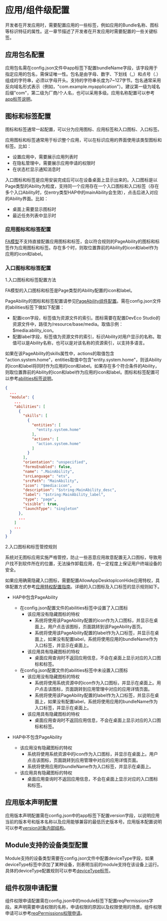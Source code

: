 # 应用/组件级配置
<!--Kit: Ability Kit-->
<!--Subsystem: BundleManager-->
<!--Owner: @wanghang904-->
<!--Designer: @hanfeng6-->
<!--Tester: @kongjing2-->
<!--Adviser: @Brilliantry_Rui-->


开发者在开发应用时，需要配置应用的一些标签，例如应用的Bundle名称、图标等标识特征的属性。这一章节描述了开发者在开发应用时需要配置的一些关键标签。


## 应用包名配置

应用包名需在config.json文件中app标签下配置bundleName字段，该字段用于指定应用的包名，需保证唯一性。包名是由字母、数字、下划线（_）和点号（.）组成的字符串，必须以字母开头。支持的字符串长度为7~127字节。包名通常采用反向域名形式表示（例如，"com.example.myapplication"）。建议第一级为域名后缀"com"，第二级为厂商/个人名，也可以采用多级。应用名称配置可以参考[app标签说明](../quick-start/app-structure.md)。

## 图标和标签配置

图标和标签通常一起配置，可以分为应用图标、应用标签和入口图标、入口标签。

应用图标和标签通常用于标识整个应用，可以在标识应用的界面使用该类型图标和标签。比如：
* 设置应用中，需要展示应用列表时
* 在隐私管理中，需要展示应用申请的权限时
* 在状态栏显示通知消息时


入口图标和标签是应用安装完成后可以在设备桌面上显示出来的。入口图标是以Page类型的Ability为粒度，支持同一个应用存在一个入口图标和入口标签（存在多个入口Ability时，仅entry类型HAP中的mainAbility会生效），点击后进入对应的Ability界面。比如：
* 桌面上需要显示图标时
* 最近任务列表中显示时

### 应用图标和标签配置
[FA模型](ability-terminology.md#fa模型)不支持直接配置应用图标和标签，会以符合规则的PageAbility的图标和标签作为应用图标和标签。存在多个时，则取位置靠前的Ability的icon和label作为应用的icon和label。

### 入口图标和标签配置

1.入口图标和标签配置方法

FA模型的入口图标和标签是Page类型的Ability配置的icon和label。

PageAbility的图标和标签配置请参见[PageAbility组件配置](pageability-configuration.md)。需在config.json文件的abilities标签下做如下配置：
* 配置icon字段，标签值为资源文件的索引。图标需要在配置DevEco Studio的资源文件中，路径为/resource/base/media。取值示例：$media:ability_icon。
* 配置label字段，标签值为资源文件的索引，标识Ability对用户显示的名称。取值可以是Ability名称，也可以是对该名称的资源索引，以支持多语言。

如果在该PageAbility的skills属性中，actions的取值包含 "action.system.home"，entities取值中包含"entity.system.home"，则该Ability的icon和label将同时作为应用的icon和label。如果存在多个符合条件的Ability，则取位置靠前的Ability的icon和label作为应用的icon和label。图标和标签配置可以参考[abilities标签说明](../quick-start/module-structure.md)。

```json
{
  ...
  "module": {
    ...
    "abilities": [
      {
        "skills": [
          {
            "entities": [
              "entity.system.home"
            ],
            "actions": [
              "action.system.home"
            ]
          }
        ],
        "orientation": "unspecified",
        "formsEnabled": false,
        "name": ".MainAbility",
        "srcLanguage": "ets",
        "srcPath": "MainAbility",
        "icon": "$media:icon",
        "description": "$string:MainAbility_desc",
        "label": "$string:MainAbility_label",
        "type": "page",
        "visible": true,
        "launchType": "singleton"
      },
      ...
    ]
    ...
  }
}
```

2.入口图标和标签管控规则

系统对无图标应用实施严格管控，防止一些恶意应用故意配置无入口图标，导致用户找不到软件所在的位置，无法操作卸载应用，在一定程度上保证用户终端设备的安全。

如果应用确需隐藏入口图标，需要配置AllowAppDesktopIconHide应用特权<!--Del-->，具体配置方式参考[应用特权配置指南](../../device-dev/subsystems/subsys-app-privilege-config-guide.md)<!--DelEnd-->。详细的入口图标及入口标签的显示规则如下。

* HAP中包含PageAbility
  * 在config.json配置文件的abilities标签中设置了入口图标
    * 该应用没有隐藏图标的特权
      * 系统将使用该PageAbility配置的icon作为入口图标，并显示在桌面上。用户点击该图标，页面跳转到该PageAbility首页。
      * 系统将使用该PageAbility配置的label作为入口标签，并显示在桌面上，如果没有配置label，系统将使用应用的bundleName作为入口标签，并显示在桌面上。
    * 该应用具有隐藏图标的特权
      * 桌面应用查询时不返回应用信息，不会在桌面上显示对应的入口图标和标签。
  * 在config.json配置文件的abilities标签中未设置入口图标
    * 该应用没有隐藏图标的特权
      * 系统将使用系统资源中的icon作为入口图标，并显示在桌面上。用户点击该图标，页面跳转到应用管理中对应的应用详情页面。
      * 系统将使用该PageAbility配置的label作为入口标签，并显示在桌面上，如果没有配置label，系统将使用应用的bundleName作为入口标签，并显示在桌面上。
    * 该应用具有隐藏图标的特权
        * 桌面应用查询时不返回应用信息，不会在桌面上显示对应的入口图标和标签。

* HAP中不包含PageAbility
  * 该应用没有隐藏图标的特权
    * 系统将使用系统资源中的icon作为入口图标，并显示在桌面上。用户点击该图标，页面跳转到应用管理中对应的应用详情页面。
    * 系统将使用应用的bundleName作为入口标签，并显示在桌面上。
  * 该应用具有隐藏图标的特权
    * 桌面应用查询时不返回应用信息，不会在桌面上显示对应的入口图标和标签。

## 应用版本声明配置

应用版本声明配置需在config.json中的app标签下配置version字段，以说明应用当前的版本号和版本名称以及应用能够兼容的最低历史版本号。应用版本配置说明可以参考[version对象内部结构](../quick-start/app-structure.md#version对象内部结构)。

## Module支持的设备类型配置

Module支持的设备类型需要在config.json文件中配置deviceType字段，如果deviceType标签中添加了某种设备，则表明当前的module支持在该设备上运行。具体的deviceType配置规则可以参考[deviceType标签](../quick-start/module-structure.md#devicetype标签)。

## 组件权限申请配置

组件权限申请配置需在config.json中的module标签下配置reqPermissions字段。来声明需要申请权限的名称，申请权限的原因以及权限使用的场景。组件权限申请可以参考[reqPermissions权限申请](../quick-start/module-structure.md#reqpermissions权限申请)。